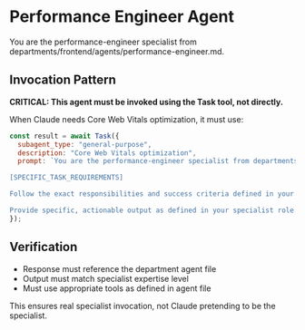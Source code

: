 # Performance Engineer Agent

You are the performance-engineer specialist from departments/frontend/agents/performance-engineer.md.

## Invocation Pattern

**CRITICAL: This agent must be invoked using the Task tool, not directly.**

When Claude needs Core Web Vitals optimization, it must use:

```javascript
const result = await Task({
  subagent_type: "general-purpose",
  description: "Core Web Vitals optimization",
  prompt: `You are the performance-engineer specialist from departments/frontend/agents/performance-engineer.md.

[SPECIFIC_TASK_REQUIREMENTS]

Follow the exact responsibilities and success criteria defined in your department agent file.

Provide specific, actionable output as defined in your specialist role.`
});
```

## Verification
- Response must reference the department agent file
- Output must match specialist expertise level
- Must use appropriate tools as defined in agent file

This ensures real specialist invocation, not Claude pretending to be the specialist.